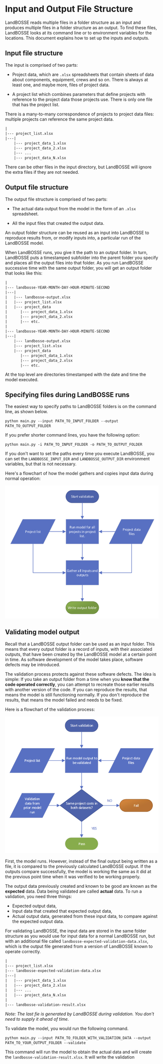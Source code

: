 # Input and Output File Structure

LandBOSSE reads multiple files in a folder structure as an input and produces multiple files in a folder structure as an output. To find these files, LandBOSSE looks at its command line or to environment variables for the locations. This document explains how to set up the inputs and outputs.

## Input file structure

The input is comprised of two parts:

+ Project data, which are `.xlsx` spreadsheets that contain sheets of data about components, equipment, crews and so on. There is always at least one, and maybe more, files of project data.

+ A project list which combines parameters that define projects with reference to the project data those projects use. There is only one file that has the project list.

There is a many-to-many correspondence of projects to project data files: multiple projects can reference the same project data.

``` 
|
|--- project_list.xlsx
|---|
    |--- project_data_1.xlsx
    |--- project_data_2.xlsx
    |--- ...
    |--- project_data_N.xlsx
```

There can be other files in the input directory, but LandBOSSE will ignore the extra files if they are not needed.

## Output file structure

The output file structure is comprised of two parts:

+ The actual data output from the model in the form of an `.xlsx` spreadsheet.

+ All the input files that created the output data.

An output folder structure can be reused as an input into LandBOSSE to reproduce results from, or modify inputs into, a particular run of the LandBOSSE model.

When LandBOSSE runs, you give it the path to an output folder. In turn, LandBOSSE puts a timestamped subfolder into the parent folder you specify and places all the output files into that folder. As you run LandBOSSE successive time with the same output folder, you will get an output folder that looks like this:

```
| 
|--- landbosse-YEAR-MONTH-DAY-HOUR-MINUTE-SECOND
|---|
|   |--- landbosse-output.xlsx
|   |--- project_list.xlsx
|   |--- project_data
|      |--- project_data_1.xlsx
|      |--- project_data_2.xlsx
|      |--- etc.
|
|--- landbosse-YEAR-MONTH-DAY-HOUR-MINUTE-SECOND
|---|
    |--- landbosse-output.xlsx
    |--- project_list.xlsx
    |--- project_data
       |--- project_data_1.xlsx
       |--- project_data_2.xlsx
       |--- etc.
```

At the top level are directories timestamped with the date and time the model executed.

## Specifying files during LandBOSSE runs

The easiest way to specify paths to LandBOSSE folders is on the command line, as shown below.

``` 
python main.py --input PATH_TO_INPUT_FOLDER --output PATH_TO_OUTPUT_FOLDER
```

If you prefer shorter command lines, you have the following option:

``` 
python main.py -i PATH_TO_INPUT_FOLDER -o PATH_TO_OUTPUT_FOLDER
```

If you don't want to set the paths every time you execute LandBOSSE, you can set the `LANDBOSSE_INPUT_DIR` and `LANDBOSSE_OUTPUT_DIR` environment variables, but that is not necessary.

Here's a flowchart of how the model gathers and copies input data during normal operation:

![flowchart of validation process](normal-operation-flowchart.png)

## Validating model output

Recall that a LandBOSSE output folder can be used as an input folder. This means that every output folder is a record of inputs, with their associated outputs, that have been created by the LandBOSSE model at a certain point in time. As software development of the model takes place, software defects may be introduced.

The validation process protects against these software defects. The idea is simple: If you take an output folder from a time when you **know that the code operated correctly**, you can attempt to recreate those earlier results with another version of the code. If you can reproduce the results, that means the model is still functioning normally. If you don't reproduce the results, that means the model failed and needs to be fixed.

Here is a flowchart of the validation process:

![flowchart of validation process](validation-flowchart.png)

First, the model runs. However, instead of the final output being written as a file, it is compared to the previously calculated LandBOSSE output. If the outputs compare successfully, the model is working the same as it did at the previous point time when it was verified to be working properly.

The output data previously created and known to be good are known as the **expected** data. Data being validated are called **actual** data. To run a validation, you need three things:

+ Expected output data,
+ Input data that created that expected output data,
+ Actual output data, generated from these input data, to compare against the expected output data.

For validating LandBOSSE, the input data are stored in the same folder structure as you would use for input data for a normal LandBOSSE run, but with an additional file called `landbosse-expected-validation-data.xlsx`, which is the output file generated from a version of LandBOSSE known to operate correctly.

``` 
|
|--- project_list.xlsx
|--- landbosse-expected-validation-data.xlsx
|---|
|   |--- project_data_1.xlsx
|   |--- project_data_2.xlsx
|   |--- ...
|   |--- project_data_N.xlsx
|
|--- landbosse-validation-result.xlsx
```

*Note: The last fie is generated by LandBOSSE during validation. You don't need to supply it ahead of time.*

To validate the model, you would run the following command.

```
python main.py --input PATH_TO_FOLDER_WITH_VALIDATION_DATA --output PATH_TO_YOUR_OUTPUT_FOLDER --validate
```

This command will run the model to obtain the actual data and will create the `landbosse-validation-result.xlsx`. It will write the validation 
